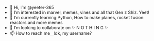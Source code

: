 - 👋 Hi, I’m @yeeter-365
- 👀 I’m interested in marvel, memes, vines and all that Gen z Shiz. Yeet!
- 🌱 I’m currently learning Python, How to make planes, rocket fusion reactors and more memes
- 💞️ I’m looking to collaborate on ✨ N O T H I N G ✨
- 📫 How to reach me__Idk, my username?

<!---
yeeter-365/yeeter-365 is a ✨ special ✨ repository because its `README.md` (this file) appears on your GitHub profile.
You can click the Preview link to take a look at your changes.
--->

